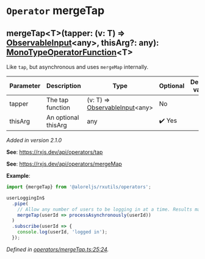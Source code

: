 # `Operator` mergeTap

## mergeTap\<T>(tapper: (v: T) => [ObservableInput](https://rxjs.dev/api/index/type-alias/ObservableInput)\<any>, thisArg?: any): [MonoTypeOperatorFunction](https://rxjs.dev/api/index/interface/MonoTypeOperatorFunction)\<T>

Like <code>tap</code>, but asynchronous and uses <code>mergeMap</code> internally.

| **Parameter** | **Description** | **Type** | **Optional** | **Default value** |
|---------------|-----------------|----------|--------------|-------------------|
| tapper | The tap function | <span>(v: T) => [ObservableInput](https://rxjs.dev/api/index/type-alias/ObservableInput)\<any></span> | No |  |
| thisArg | An optional thisArg | <span>any</span> | :heavy_check_mark: Yes |  |

*Added in version 2.1.0*

**See**: https://rxjs.dev/api/operators/tap

**See**: https://rxjs.dev/api/operators/mergeMap

**Example**:
```typescript
import {mergeTap} from '@aloreljs/rxutils/operators';

userLoggingIn$
  .pipe(
    // Allow any number of users to be logging in at a time. Results may arrive out of order.
    mergeTap(userId => processAsynchronously(userId))
  )
  .subscribe(userId => {
    console.log(userId, 'logged in');
  });
```

*Defined in [operators/mergeTap.ts:25:24](https://github.com/Alorel/rxutils/blob/93f4d1c/projects/rxutils/operators/mergeTap.ts#L25).*